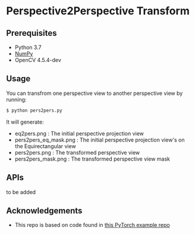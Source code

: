 # Perspective2Perspective Transform

## Prerequisites
- Python 3.7
- [NumPy](http://www.numpy.org/)
- OpenCV 4.5.4-dev


## Usage

You can transfrom one perspective view to another perspective view by running:

```bash
$ python pers2pers.py 
```

It will generate:
- eq2pers.png : The initial perspective projection view
- pers2pers_eq_mask.png : The initial perspective projection view's on the Equirectangular view
- pers2pers.png : The transformed perspective view
- pers2pers_mask.png : The transformed perspective view mask


## APIs
to be added

## Acknowledgements
* This repo is based on code found in [this PyTorch example repo](https://github.com/timy90022/Perspective-and-Equirectangular)